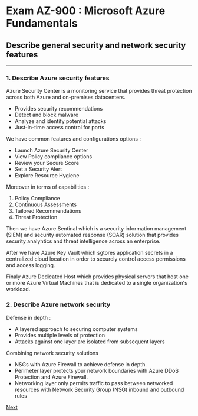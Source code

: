 # Exam AZ-900 : Microsoft Azure Fundamentals

## Describe general security and network security features

---

### 1. Describe Azure security features

Azure Security Center is a monitoring service that provides threat protection across both Azure and on-premises datacenters.
- Provides security recommendations
- Detect and block malware
- Analyze and identify potential attacks
- Just-in-time access control for ports

We have common features and configurations options :
- Launch Azure Security Center
- View Policy compliance options
- Review your Secure Score
- Set a Security Alert
- Explore Resource Hygiene

Moreover in terms of capabilities :
1. Policy Compliance
2. Continuous Assessments
3. Tailored Recommendations
4. Threat Protection

Then we have Azure Sentinal which is a security information management (SIEM) and security automated response (SOAR) solution that provides security analyhtics and threat intelligence across an enterprise.

After we have Azure Key Vault which sgtores application secrets in a centralized cloud location in order to securely control access permissions and access logging.

Finaly Azure Dedicated Host which provides physical servers that host one or more Azure Virtual Machines that is dedicated to a single organization's workload.

### 2. Describe Azure network security

Defense in depth :
- A layered approach to securing computer systems
- Provides multiple levels of protection
- Attacks against one layer are isolated from subsequent layers

Combining network security solutions
- NSGs with Azure Firewall to achieve defense in depth.
- Perimeter layer protects your network boundaries with Azure DDoS Protection and Azure Firewall.
- Networking layer only permits traffic to pass between networked resources with Network Security Group (NSG) inbound and outbound rules

[Next](05-GOVERNANCE.md)